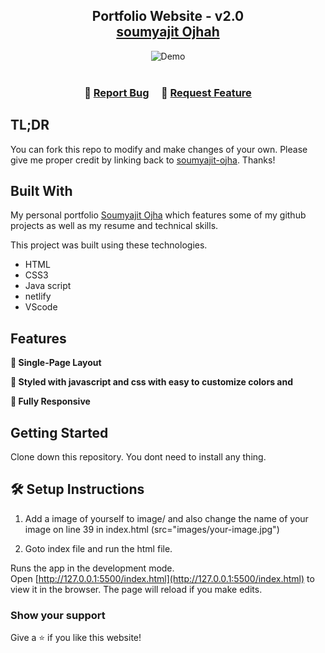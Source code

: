 <h2 align="center">
  Portfolio Website - v2.0<br/>
  <a href="https://soumyajit-ojha.netlify.app/" target="_blank">soumyajit Ojhah</a>
</h2>
<div align="center">
  <img alt="Demo" src="./Images/readme-img1.png" />
</div>

<br/>



<h3 align="center">
    🔹
    <a href="https://github.com/soumyajit-ojha/Portfolio/issues">Report Bug</a> &nbsp; &nbsp;
    🔹
    <a href="https://github.com/soumyajit-ojha/Portfolio/issues">Request Feature</a>
</h3>

## TL;DR

You can fork this repo to modify and make changes of your own. Please give me proper credit by linking back to [soumyajit-ojha](https://github.com/soumyajit-ojha/Portfolio). Thanks!

## Built With

My personal portfolio <a href="https://soumyajit-ojha.netlify.app/" target="_blank">Soumyajit Ojha</a> which features some of my github projects as well as my resume and technical skills.<br/>

This project was built using these technologies.

- HTML
- CSS3
- Java script
- netlify
- VScode

## Features

**📖 Single-Page Layout**

**🎨 Styled with javascript and css with easy to customize colors and**

**📱 Fully Responsive**

## Getting Started

Clone down this repository. You dont need to install any thing.

## 🛠 Setup Instructions

1. Add a image of yourself to image/ and also change the name of your image on line 39 in index.html (src="images/your-image.jpg")

2. Goto index file and run the html file.

Runs the app in the development mode.\
Open [http://127.0.0.1:5500/index.html](http://127.0.0.1:5500/index.html) to view it in the browser.
The page will reload if you make edits.

### Show your support

Give a ⭐ if you like this website!

